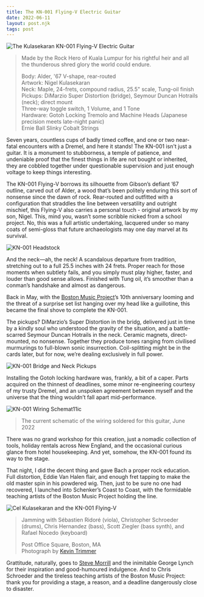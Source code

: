 ```yaml
---
title: The KN-001 Flying-V Electric Guitar
date: 2022-06-11
layout: post.njk
tags: post
---
```



![The Kulasekaran KN-001 Flying-V Electric Guitar](/assets/images/flying-v/kn-001-flying-v.png)
> Made by the Rock Hero of Kuala Lumpur for his rightful heir and all the thunderous shred glory the world could endure.
>
> Body: Alder, '67 V-shape, rear-routed\
> Artwork: Nigel Kulasekaran\
> Neck: Maple, 24-frets, compound radius, 25.5" scale, Tung-oil finish\
> Pickups: DiMarzio Super Distortion (bridge), Seymour Duncan Hotrails (neck); direct mount\
> Three-way toggle switch, 1 Volume, and 1 Tone\
> Hardware: Gotoh Locking Tremolo and Machine Heads (Japanese precision meets late-night panic)\
> Ernie Ball Slinky Cobalt Strings

Seven years, countless cups of badly timed coffee, and one or two near-fatal encounters with a Dremel, and here it stands! The KN-001 isn't just a guitar. It is a monument to stubborness, a temple of patience, and undeniable proof that the finest things in life are not bought or inherited, they are cobbled together under questionable supervision and just enough voltage to keep things interesting.

The KN-001 Flying-V borrows its silhouette from Gibson’s defiant ’67 outline, carved out of Alder, a wood that’s been politely enduring this sort of nonsense since the dawn of rock. Rear-routed and outfitted with a configuration that straddles the line between versatility and outright mischief, this Flying-V also carries a personal touch - original artwork by my son, Nigel. This, mind you, wasn’t some scribble nicked from a school project. No, this was a full artistic undertaking, lacquered under so many coats of semi-gloss that future archaeologists may one day marvel at its survival.

![KN-001 Headstock](/assets/images/flying-v/kn-001-headstock.png)

And the neck—ah, the neck! A scandalous departure from tradition, stretching out to a full 25.5 inches with 24 frets. Proper reach for those moments when subtlety fails, and you simply must play higher, faster, and louder than good sense allows. Finished with Tung oil, it’s smoother than a conman’s handshake and almost as dangerous.

Back in May, with the [Boston Music Project][1]’s 10th anniversary looming and the threat of a surprise set list hanging over my head like a guillotine, this became the final shove to complete the KN-001.

The pickups? DiMarzio’s Super Distortion in the bridg, delivered just in time by a kindly soul who understood the gravity of the situation, and a battle-scarred Seymour Duncan Hotrails in the neck. Ceramic magnets, direct-mounted, no nonsense. Together they produce tones ranging from civilised murmurings to full-blown sonic insurrection. Coil-splitting might be in the cards later, but for now, we’re dealing exclusively in full power.

![KN-001 Bridge and Neck Pickups](/assets/images/flying-v/kn-001-pickups.png)

Installing the Gotoh locking hardware was, frankly, a bit of a caper. Parts acquired on the thinnest of deadlines, some minor re-engineering courtesy of my trusty Dremel, and an unspoken agreement between myself and the universe that the thing wouldn’t fall apart mid-performance.

![KN-001 Wiring Schemat11ic](/assets/images/flying-v/kn-001-schematic.png)
> The current schematic of the wiring soldered for this guitar, June 2022

There was no grand workshop for this creation, just a nomadic collection of tools, holiday rentals across New England, and the occasional curious glance from hotel housekeeping. And yet, somehow, the KN-001 found its way to the stage.

That night, I did the decent thing and gave Bach a proper rock education. Full distortion, Eddie Van Halen flair, and enough fret tapping to make the old master spin in his powdered wig. Then, just to be sure no one had recovered, I launched into Schenker’s Coast to Coast, with the formidable teaching artists of the Boston Music Project holding the line.

![Cel Kulasekaran and the KN-001 Flying-V](/assets/images/flying-v/cel-kulasekaran-boston-music-project.png)

> Jamming with S&#233;bastien Ridor&#233; (viola), Christopher Schroeder (drums), Chris Hernandez (bass), Scott Ziegler (bass synth), and Rafael Nocedo (keyboard)
> 
> Post Office Square, Boston, MA\
> Photograph by [Kevin Trimmer][2]

Grattitude, naturally, goes to [Steve Morrill][3] and the inimitable George Lynch for their inspiration and good-humoured indulgence. And to Chris Schroeder and the tireless teaching artists of the Boston Music Project: thank you for providing a stage, a reason, and a deadline dangerously close to disaster.

[1]: https://www.bostonmusicproject.org
[2]: https://www.kevintrimmerphoto.com
[3]: https://stevemorrillguitarrepair.com